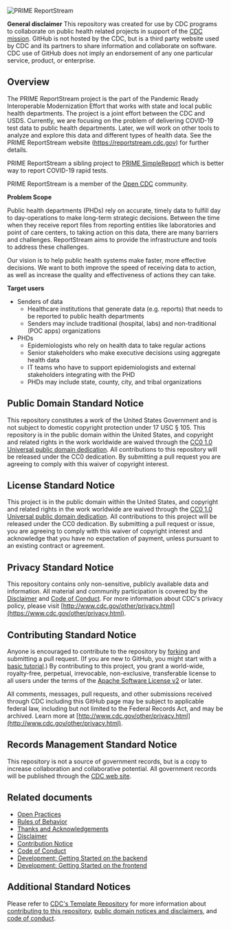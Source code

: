 ![PRIME ReportStream](https://github.com/CDCgov/prime-reportstream/actions/workflows/build_hub.yml/badge.svg?branch=production)

**General disclaimer** This repository was created for use by CDC programs to collaborate on public health related
projects in support of the [CDC mission](https://www.cdc.gov/about/organization/mission.htm). GitHub is not hosted by
the CDC, but is a third party website used by CDC and its partners to share information and collaborate on software. CDC
use of GitHub does not imply an endorsement of any one particular service, product, or enterprise.

## Overview

The PRIME ReportStream project is the part of the Pandemic Ready Interoperable Modernization Effort that works with
state and local public health departments. The project is a joint effort between the CDC and USDS. Currently, we are
focusing on the problem of delivering COVID-19 test data to public health departments. Later, we will work on other
tools to analyze and explore this data and different types of health data. See the PRIME ReportStream
website (https://reportstream.cdc.gov) for further details.

PRIME ReportStream a sibling project to [PRIME SimpleReport](https://simplereport.gov) which is better way to report
COVID-19 rapid tests.

PRIME ReportStream is a member of the [Open CDC](https://open.cdc.gov/) community.

**Problem Scope**

Public health departments (PHDs) rely on accurate, timely data to fulfill day to day-operations to make long-term
strategic decisions. Between the time when they receive report files from reporting entities like laboratories and point
of care centers, to taking action on this data, there are many barriers and challenges. ReportStream aims to provide the
infrastructure and tools to address these challenges.

Our vision is to help public health systems make faster, more effective decisions. We want to both improve the speed of
receiving data to action, as well as increase the quality and effectiveness of actions they can take.

**Target users**

* Senders of data
    * Healthcare institutions that generate data (e.g. reports) that needs to be reported to public health departments
    * Senders may include traditional (hospital, labs) and non-traditional (POC apps) organizations
* PHDs
    * Epidemiologists who rely on health data to take regular actions
    * Senior stakeholders who make executive decisions using aggregate health data
    * IT teams who have to support epidemiologists and external stakeholders integrating with the PHD
    * PHDs may include state, county, city, and tribal organizations

## Public Domain Standard Notice

This repository constitutes a work of the United States Government and is not
subject to domestic copyright protection under 17 USC § 105. This repository is in
the public domain within the United States, and copyright and related rights in
the work worldwide are waived through
the [CC0 1.0 Universal public domain dedication](https://creativecommons.org/publicdomain/zero/1.0/).
All contributions to this repository will be released under the CC0 dedication. By
submitting a pull request you are agreeing to comply with this waiver of
copyright interest.

## License Standard Notice

This project is in the public domain within the United States, and copyright and
related rights in the work worldwide are waived through
the [CC0 1.0 Universal public domain dedication](https://creativecommons.org/publicdomain/zero/1.0/).
All contributions to this project will be released under the CC0 dedication. By
submitting a pull request or issue, you are agreeing to comply with this waiver
of copyright interest and acknowledge that you have no expectation of payment,
unless pursuant to an existing contract or agreement.

## Privacy Standard Notice

This repository contains only non-sensitive, publicly available data and
information. All material and community participation is covered by the
[Disclaimer](https://github.com/CDCgov/template/blob/main/DISCLAIMER.md)
and [Code of Conduct](https://github.com/CDCgov/template/blob/main/code-of-conduct.md).
For more information about CDC's privacy policy, please
visit [http://www.cdc.gov/other/privacy.html](https://www.cdc.gov/other/privacy.html).

## Contributing Standard Notice

Anyone is encouraged to contribute to the repository by [forking](https://help.github.com/articles/fork-a-repo)
and submitting a pull request. (If you are new to GitHub, you might start with a
[basic tutorial](https://help.github.com/articles/set-up-git).) By contributing
to this project, you grant a world-wide, royalty-free, perpetual, irrevocable,
non-exclusive, transferable license to all users under the terms of the
[Apache Software License v2](http://www.apache.org/licenses/LICENSE-2.0.html) or
later.

All comments, messages, pull requests, and other submissions received through
CDC including this GitHub page may be subject to applicable federal law, including but not limited to the Federal
Records Act, and may be archived. Learn more
at [http://www.cdc.gov/other/privacy.html](http://www.cdc.gov/other/privacy.html).

## Records Management Standard Notice

This repository is not a source of government records, but is a copy to increase
collaboration and collaborative potential. All government records will be
published through the [CDC web site](http://www.cdc.gov).

## Related documents

* [Open Practices](open_practices.md)
* [Rules of Behavior](rules_of_behavior.md)
* [Thanks and Acknowledgements](thanks.md)
* [Disclaimer](DISCLAIMER.md)
* [Contribution Notice](CONTRIBUTING.md)
* [Code of Conduct](code-of-conduct.md)
* [Development: Getting Started on the backend](./prime-router/docs/README.md)
* [Development: Getting Started on the frontend](./frontend-react/README.md)

## Additional Standard Notices

Please refer to [CDC's Template Repository](https://github.com/CDCgov/template)
for more information
about [contributing to this repository](https://github.com/CDCgov/template/blob/main/CONTRIBUTING.md),
[public domain notices and disclaimers](https://github.com/CDCgov/template/blob/main/DISCLAIMER.md),
and [code of conduct](https://github.com/CDCgov/template/blob/main/code-of-conduct.md).